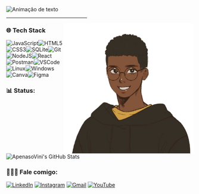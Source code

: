 <img alt="Animação de texto" src="https://readme-typing-svg.demolab.com/?lines=Olá,%20me%20chamo%20Vinícius!%20✌🏾;Bem%20Vindo!%20😉&font=Noto%20Sans&justify=true&width=550&height=45&color=F5F4FF&vCenter=true&pause=1000&size=30"> 
  <hr width="43%">

<img src="https://github.com/ApenasoVini/ApenasoVini/blob/main/_-fotor-bg-remover-2023051783117.png" min-width="200px" max-width="600px" width="350px" align="right" alt="ApenasoVini"> 

  <h3 align="justify">🌐 Tech Stack</h3>

![JavaScript](https://img.shields.io/badge/javascript-%23323330.svg?style=for-the-badge&logo=javascript&logoColor=%23F7DF1E)![HTML5](https://img.shields.io/badge/html5-%23323330.svg?style=for-the-badge&logo=html5&logoColor=E34F26)![CSS3](https://img.shields.io/badge/css3-%23323330.svg?style=for-the-badge&logo=css3&logoColor=1572B6)![SQLite](https://img.shields.io/badge/sqlite-%23323330?style=for-the-badge&logo=sqlite&logoColor=3F88C5)![Git](https://img.shields.io/badge/GIT-%23323330?style=for-the-badge&logo=git&logoColor=E44C30)<br>![NodeJS](https://img.shields.io/badge/nodejs-%23323330?style=for-the-badge&logo=node.js&logoColor=00FF00)![React](https://img.shields.io/badge/react-%23323330?style=for-the-badge&logo=react&logoColor=22A3DF)![Postman](https://img.shields.io/badge/Postman-%23323330?style=for-the-badge&logo=postman&logoColor=FF7C25)![VSCode](https://img.shields.io/badge/VSCode-%23323330?style=for-the-badge&logo=visual%20studio%20code&logoColor=0078D4)<br>
![Linux](https://img.shields.io/badge/Linux-%23323330?style=for-the-badge&logo=linux&logoColor=FFFFFF)![Windows](https://img.shields.io/badge/Windows-%23323330?style=for-the-badge&logo=windows&logoColor=5C84E1)![Canva](https://img.shields.io/badge/Canva-%23323330.svg?style=for-the-badge&logo=Canva&logoColor=%2300C4CC)![Figma](https://img.shields.io/badge/figma-%23323330.svg?style=for-the-badge&logo=figma&logoColor=%23F24E1E)
 
 <h3 align="justify"> 📊 Status:</h3> 
     <img align="top" src="https://github-readme-stats.vercel.app/api?username=ApenasoVini&show_icons=true&line_height=27&title_color=FFFFFF&icon_color=bf91f3&text_color=FFFFFF&bg_color=0D1117" alt="ApenasoVini's GitHub Stats" />
 
  <h3 align="justify">
  🙋🏾‍♂️ Fale comigo:
  </h3>

[![LinkedIn](https://img.shields.io/badge/LinkedIn-0D1117?style=for-the-badge&logo=linkedin&logoColor=0077B5)](https://www.linkedin.com/in/apenasovini/)
[![Instagram](https://img.shields.io/badge/Instagram-0D1117?style=for-the-badge&logo=instagram&logoColor=E4405F)](https://www.instagram.com/sf.vini/)
[![Gmail](https://img.shields.io/badge/Gmail-0D1117?style=for-the-badge&logo=gmail&logoColor=D14836)](mailto:viniciusicmsc@gmail.com)
[![YouTube](https://img.shields.io/badge/YouTube-0D1117?style=for-the-badge&logo=youtube&logoColor=FF0000)](https://www.youtube.com/@ApenasoVini)

